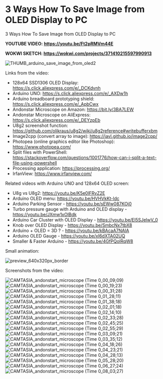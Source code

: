 # 3 Ways How To Save Image from OLED Display to PC
3 Ways How To Save Image from OLED Display to PC

**YOUTUBE VIDEO: https://youtu.be/Ft2pRMVm44E**

**WOKWI SKETCH: https://wokwi.com/projects/371410215597990913**



![THUMB_arduino_save_image_from_oled2](https://github.com/upiir/arduino_oled_save_image/assets/117754156/cea53e9c-2851-4d50-8848-44f7b121a031)


Links from the video:
- 128x64 SSD1306 OLED Display: https://s.click.aliexpress.com/e/_DCKdvnh
- Arduino UNO: https://s.click.aliexpress.com/e/_AXDw1h
- Arduino breadboard prototyping shield: https://s.click.aliexpress.com/e/_ApbCwx
- Andonstar Microscope on Amazon: https://bit.ly/3BA7LEW 
- Andonstar Microscope on AliExpress: https://s.click.aliexpress.com/e/_DEYzpEb
- U8g2 screenshot function: https://github.com/olikraus/u8g2/wiki/u8g2reference#writebufferxbm
- Image2cpp (convert array to image): https://javl.github.io/image2cpp/
- Photopea (online graphics editor like Photoshop): https://www.photopea.com/
- Split files with PowerShell: https://stackoverflow.com/questions/1001776/how-can-i-split-a-text-file-using-powershell
- Processing application: https://processing.org/
- IrfanView: https://www.irfanview.com/


Related videos with Arduino UNO and 128x64 OLED screen:
- U8g vs U8g2: https://youtu.be/K5e0lFRvZ2E
- Arduino OLED menu: https://youtu.be/HVHVkKt-ldc
- Arduino Parking Sensor - https://youtu.be/sEWw087KOj0
- Turbo pressure gauge with Arduino and OLED display - https://youtu.be/JXmw1xOlBdk
- Arduino Car Cluster with OLED Display - https://youtu.be/El5SJelwV_0
- Knob over OLED Display - https://youtu.be/SmbcNx7tbX8
- Arduino + OLED = 3D ? - https://youtu.be/kBAcaA7NAlA
- Arduino OLED Gauge - https://youtu.be/xI6dXTA02UQ
- Smaller & Faster Arduino - https://youtu.be/4GfPQoIRqW8





Small animation:

![preview_640x320px_border](https://github.com/upiir/arduino_oled_save_image/assets/117754156/88936faa-b79a-4743-977e-eb6943e654e7)



Screenshots from the video:

![CAMTASIA_andonstart_microscope (Time 0_00_09;09)](https://github.com/upiir/arduino_oled_save_image/assets/117754156/4ecad26b-d194-477f-8765-fc704a9d8191)
![CAMTASIA_andonstart_microscope (Time 0_00_19;23)](https://github.com/upiir/arduino_oled_save_image/assets/117754156/25268a59-b798-4c46-a806-81e40433b954)
![CAMTASIA_andonstart_microscope (Time 0_00_31;28)](https://github.com/upiir/arduino_oled_save_image/assets/117754156/0d01ebc8-09dd-4616-a435-ed6af2524b74)
![CAMTASIA_andonstart_microscope (Time 0_01_28;11)](https://github.com/upiir/arduino_oled_save_image/assets/117754156/3263316a-95eb-4163-929f-46715076b6fc)
![CAMTASIA_andonstart_microscope (Time 0_01_38;18)](https://github.com/upiir/arduino_oled_save_image/assets/117754156/2154dc13-3c4f-45e9-bc56-0eeb311bc05e)
![CAMTASIA_andonstart_microscope (Time 0_02_01;18)](https://github.com/upiir/arduino_oled_save_image/assets/117754156/5502beeb-4ba1-4e66-8daf-6be3ddf17602)
![CAMTASIA_andonstart_microscope (Time 0_02_14;10)](https://github.com/upiir/arduino_oled_save_image/assets/117754156/205ab7a5-a62f-48e5-abd8-48f281e87c46)
![CAMTASIA_andonstart_microscope (Time 0_02_33;28)](https://github.com/upiir/arduino_oled_save_image/assets/117754156/95ec0aca-7ae9-4a7f-944d-1daf07d5ae19)
![CAMTASIA_andonstart_microscope (Time 0_02_45;25)](https://github.com/upiir/arduino_oled_save_image/assets/117754156/6bf73a2e-de85-4264-b601-1dccb4828e15)
![CAMTASIA_andonstart_microscope (Time 0_02_55;29)](https://github.com/upiir/arduino_oled_save_image/assets/117754156/15da5715-5558-4038-93dc-81a61659af51)
![CAMTASIA_andonstart_microscope (Time 0_03_09;21)](https://github.com/upiir/arduino_oled_save_image/assets/117754156/ec6b9498-c180-46ac-b3ca-18ea5895b6df)
![CAMTASIA_andonstart_microscope (Time 0_03_35;12)](https://github.com/upiir/arduino_oled_save_image/assets/117754156/82e35d28-34c0-4be0-a9f5-367382d88efe)
![CAMTASIA_andonstart_microscope (Time 0_04_18;26)](https://github.com/upiir/arduino_oled_save_image/assets/117754156/d3d361c6-1d43-4d82-80f4-e02848e90e96)
![CAMTASIA_andonstart_microscope (Time 0_04_23;21)](https://github.com/upiir/arduino_oled_save_image/assets/117754156/6f451a09-5633-41a1-ac21-527538dc22d1)
![CAMTASIA_andonstart_microscope (Time 0_04_28;13)](https://github.com/upiir/arduino_oled_save_image/assets/117754156/ea61c7ba-4747-42ed-91ec-ce27afde0b56)
![CAMTASIA_andonstart_microscope (Time 0_05_28;20)](https://github.com/upiir/arduino_oled_save_image/assets/117754156/ccf45997-6758-44f3-8da4-73e7ce463e06)
![CAMTASIA_andonstart_microscope (Time 0_06_27;24)](https://github.com/upiir/arduino_oled_save_image/assets/117754156/6ff7a986-c93d-4d40-b854-709e7248acae)
![CAMTASIA_andonstart_microscope (Time 0_08_03;27)](https://github.com/upiir/arduino_oled_save_image/assets/117754156/a20fa9b1-e947-4c4d-bd43-3dc32c792b0a)

